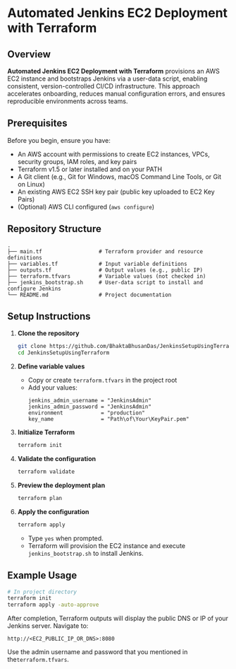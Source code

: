 # Automated Jenkins EC2 Deployment with Terraform

## Overview  
**Automated Jenkins EC2 Deployment with Terraform** provisions an AWS EC2 instance and bootstraps Jenkins via a user-data script, enabling consistent, version-controlled CI/CD infrastructure. This approach accelerates onboarding, reduces manual configuration errors, and ensures reproducible environments across teams.

## Prerequisites  
Before you begin, ensure you have:  
- An AWS account with permissions to create EC2 instances, VPCs, security groups, IAM roles, and key pairs  
- Terraform v1.5 or later installed and on your PATH  
- A Git client (e.g., Git for Windows, macOS Command Line Tools, or Git on Linux)  
- An existing AWS EC2 SSH key pair (public key uploaded to EC2 Key Pairs)  
- (Optional) AWS CLI configured (`aws configure`)  

## Repository Structure  
```text
.
├── main.tf                  # Terraform provider and resource definitions  
├── variables.tf             # Input variable definitions  
├── outputs.tf               # Output values (e.g., public IP)  
├── terraform.tfvars         # Variable values (not checked in)  
├── jenkins_bootstrap.sh     # User-data script to install and configure Jenkins  
└── README.md                # Project documentation  
```

## Setup Instructions

1. **Clone the repository**  
   ```bash
   git clone https://github.com/BhaktaBhusanDas/JenkinsSetupUsingTerraform.git
   cd JenkinsSetupUsingTerraform
   ```

2. **Define variable values**  
   - Copy or create `terraform.tfvars` in the project root  
   - Add your values:
     ```hcl
     jenkins_admin_username = "JenkinsAdmin"
     jenkins_admin_password = "JenkinsAdmin"
     environment            = "production"
     key_name               = "Path\of\Your\KeyPair.pem"
     ```

3. **Initialize Terraform**  
   ```bash
   terraform init
   ```

4. **Validate the configuration**  
   ```bash
   terraform validate
   ```

5. **Preview the deployment plan**  
   ```bash
   terraform plan
   ```

6. **Apply the configuration**  
   ```bash
   terraform apply
   ```
   - Type `yes` when prompted.  
   - Terraform will provision the EC2 instance and execute `jenkins_bootstrap.sh` to install Jenkins.

## Example Usage

```bash
# In project directory
terraform init
terraform apply -auto-approve
```

After completion, Terraform outputs will display the public DNS or IP of your Jenkins server. Navigate to:  
```
http://<EC2_PUBLIC_IP_OR_DNS>:8080
```
Use the admin username and password that you mentioned in the`terraform.tfvars`.